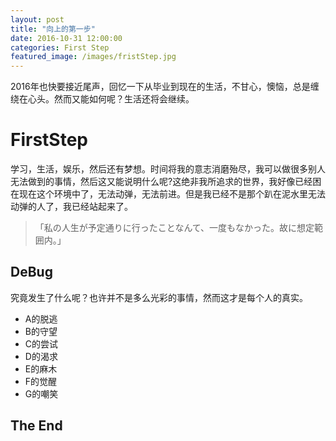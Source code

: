 ```yaml
---
layout: post
title: "向上的第一步"
date: 2016-10-31 12:00:00
categories: First Step
featured_image: /images/fristStep.jpg
---
```


2016年也快要接近尾声，回忆一下从毕业到现在的生活，不甘心，懊恼，总是缠绕在心头。然而又能如何呢？生活还将会继续。

# FirstStep

学习，生活，娱乐，然后还有梦想。时间将我的意志消磨殆尽，我可以做很多别人无法做到的事情，然后这又能说明什么呢?这绝非我所追求的世界，我好像已经困在现在这个环境中了，无法动弹，无法前进。但是我已经不是那个趴在泥水里无法动弹的人了，我已经站起来了。

>「私の人生が予定通りに行ったことなんて、一度もなかった。故に想定範囲内。」

## DeBug

究竟发生了什么呢？也许并不是多么光彩的事情，然而这才是每个人的真实。

- A的脱逃
- B的守望
- C的尝试
- D的渴求
- E的麻木
- F的觉醒
- G的嘲笑

## The End


